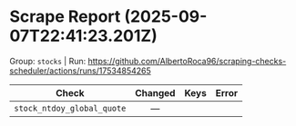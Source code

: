 # Scrape Report (2025-09-07T22:41:23.201Z)

Group: `stocks`  |  Run: https://github.com/AlbertoRoca96/scraping-checks-scheduler/actions/runs/17534854265

| Check | Changed | Keys | Error |
|---|:---:|:--|:--|
| `stock_ntdoy_global_quote` | — |  |  |
